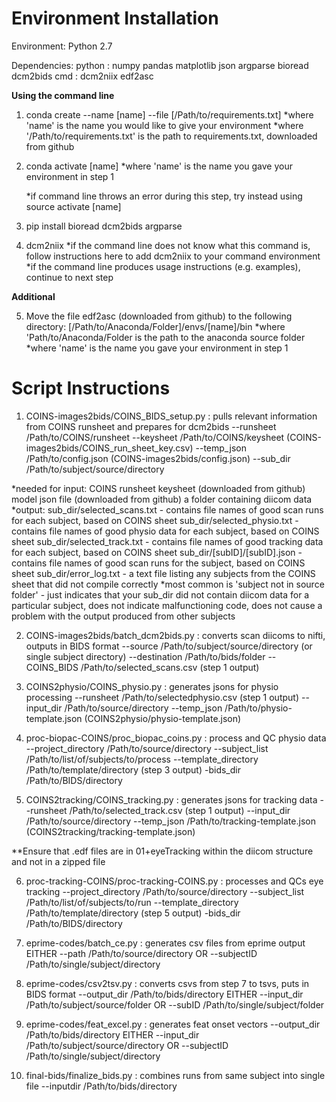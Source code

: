 # Environment Installation

Environment: Python 2.7

Dependencies: 
python : numpy pandas matplotlib json argparse bioread dcm2bids
cmd : dcm2niix edf2asc


**Using the command line**

1) conda create --name [name] --file [/Path/to/requirements.txt]
	*where 'name' is the name you would like to give your environment
	*where '/Path/to/requirements.txt' is the path to requirements.txt, downloaded
		from github

2) conda activate [name] 
	*where 'name' is the name you gave your environment in step 1

	*if command line throws an error during this step, try instead using
		source activate [name]

3) pip install bioread dcm2bids argparse

4) dcm2niix
	*if the command line does not know what this command is, follow instructions
		here to add dcm2niix to your command environment
	*if the command line produces usage instructions (e.g. examples), continue to next step

**Additional**

5) Move the file edf2asc (downloaded from github) to the following directory:
	[/Path/to/Anaconda/Folder]/envs/[name]/bin
	*where 'Path/to/Anaconda/Folder is the path to the anaconda source folder
	*where 'name' is the name you gave your environment in step	1

# Script Instructions

1) COINS-images2bids/COINS_BIDS_setup.py : pulls relevant information from COINS runsheet and prepares for dcm2bids
  --runsheet /Path/to/COINS/runsheet
  --keysheet /Path/to/COINS/keysheet (COINS-images2bids/COINS_run_sheet_key.csv)
  --temp_json /Path/to/config.json (COINS-images2bids/config.json)
  --sub_dir /Path/to/subject/source/directory 
  
  *needed for input: 
    COINS runsheet
    keysheet (downloaded from github)
    model json file (downloaded from github)
    a folder containing diicom data
  *output: 
    sub_dir/selected_scans.txt - contains file names of good scan runs for each subject, based on COINS sheet
    sub_dir/selected_physio.txt - contains file names of good physio data for each subject, based on COINS sheet
    sub_dir/selected_track.txt - contains file names of good tracking data for each subject, based on COINS sheet
    sub_dir/[subID]/[subID].json - contains file names of good scan runs for the subject, based on COINS sheet
    sub_dir/error_log.txt - a text file listing any subjects from the COINS sheet that did not compile correctly
      *most common is 'subject not in source folder' - just indicates that your sub_dir did not contain diicom data for a particular subject, does not indicate malfunctioning code, does not cause a problem with the output produced from other subjects
  
2) COINS-images2bids/batch_dcm2bids.py : converts scan diicoms to nifti, outputs in BIDS format
  --source /Path/to/subject/source/directory (or single subject directory)
  --destination /Path/to/bids/folder 
  --COINS_BIDS /Path/to/selected_scans.csv (step 1 output)
  
3) COINS2physio/COINS_physio.py : generates jsons for physio processing
  --runsheet /Path/to/selectedphysio.csv (step 1 output)
  --input_dir /Path/to/source/directory
  --temp_json /Path/to/physio-template.json (COINS2physio/physio-template.json)
  
4) proc-biopac-COINS/proc_biopac_coins.py : process and QC physio data
  --project_directory /Path/to/source/directory
  --subject_list /Path/to/list/of/subjects/to/process
  --template_directory /Path/to/template/directory (step 3 output)
  -bids_dir /Path/to/BIDS/directory

5) COINS2tracking/COINS_tracking.py : generates jsons for tracking data
  --runsheet /Path/to/selected_track.csv (step 1 output)
  --input_dir /Path/to/source/directory
  --temp_json /Path/to/tracking-template.json (COINS2tracking/tracking-template.json)

**Ensure that .edf files are in 01+eyeTracking within the diicom structure and not in a zipped file

6) proc-tracking-COINS/proc-tracking-COINS.py : processes and QCs eye tracking
  --project_directory /Path/to/source/directory
  --subject_list /Path/to/list/of/subjects/to/run
  --template_directory /Path/to/template/directory (step 5 output)
  -bids_dir /Path/to/BIDS/directory
  
7) eprime-codes/batch_ce.py : generates csv files from eprime output
  EITHER
  --path /Path/to/source/directory
  OR
  --subjectID /Path/to/single/subject/directory
  
8) eprime-codes/csv2tsv.py : converts csvs from step 7 to tsvs, puts in BIDS format
  --output_dir /Path/to/bids/directory
  EITHER
  --input_dir /Path/to/subject/source/folder
  OR
  --subID /Path/to/single/subject/folder
  
9) eprime-codes/feat_excel.py : generates feat onset vectors
  --output_dir /Path/to/bids/directory
  EITHER
  --input_dir /Path/to/subject/source/directory
  OR
  --subjectID /Path/to/single/subject/directory

10) final-bids/finalize_bids.py : combines runs from same subject into single file
  --inputdir /Path/to/bids/directory